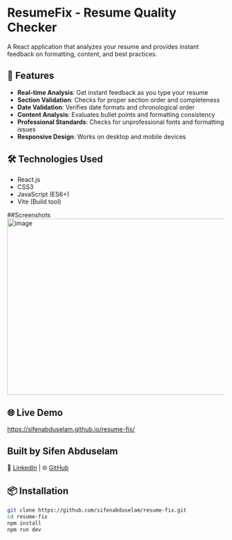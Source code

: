 # ResumeFix - Resume Quality Checker

A React application that analyzes your resume and provides instant feedback on formatting, content, and best practices.

## 🚀 Features

- **Real-time Analysis**: Get instant feedback as you type your resume
- **Section Validation**: Checks for proper section order and completeness  
- **Date Validation**: Verifies date formats and chronological order
- **Content Analysis**: Evaluates bullet points and formatting consistency
- **Professional Standards**: Checks for unprofessional fonts and formatting issues
- **Responsive Design**: Works on desktop and mobile devices

## 🛠️ Technologies Used

- React.js
- CSS3  
- JavaScript (ES6+)
- Vite (Build tool)

##Screenshots
<img width="600" height="407" alt="image" src="https://github.com/user-attachments/assets/1c84e400-8897-4849-88b0-f1f0713b1598" />


## 🌐 Live Demo

https://sifenabduselam.github.io/resume-fix/

## Built by Sifen Abduselam
🔗 [LinkedIn](https://www.linkedin.com/in/sifen-abduselam-a52798373/
) | 🌐 [GitHub](https://github.com/sifenabduselam)

## 📦 Installation

```bash
git clone https://github.com/sifenabduselam/resume-fix.git
cd resume-fix
npm install
npm run dev
